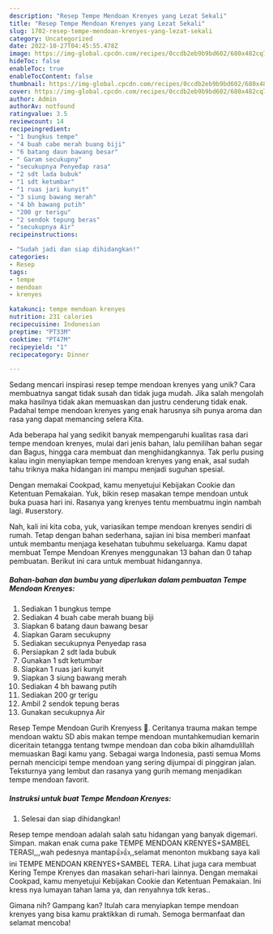 ```yaml
---
description: "Resep Tempe Mendoan Krenyes yang Lezat Sekali"
title: "Resep Tempe Mendoan Krenyes yang Lezat Sekali"
slug: 1702-resep-tempe-mendoan-krenyes-yang-lezat-sekali
category: Uncategorized
date: 2022-10-27T04:45:55.478Z
image: https://img-global.cpcdn.com/recipes/0ccdb2eb9b9bd602/680x482cq70/tempe-mendoan-krenyes-foto-resep-utama.jpg
hideToc: false
enableToc: true
enableTocContent: false
thumbnail: https://img-global.cpcdn.com/recipes/0ccdb2eb9b9bd602/680x482cq70/tempe-mendoan-krenyes-foto-resep-utama.jpg
cover: https://img-global.cpcdn.com/recipes/0ccdb2eb9b9bd602/680x482cq70/tempe-mendoan-krenyes-foto-resep-utama.jpg
author: Admin
authorAv: notfound
ratingvalue: 3.5
reviewcount: 14
recipeingredient:
- "1 bungkus tempe"
- "4 buah cabe merah buang biji"
- "6 batang daun bawang besar"
- " Garam secukupny"
- "secukupnya Penyedap rasa"
- "2 sdt lada bubuk"
- "1 sdt ketumbar"
- "1 ruas jari kunyit"
- "3 siung bawang merah"
- "4 bh bawang putih"
- "200 gr terigu"
- "2 sendok tepung beras"
- "secukupnya Air"
recipeinstructions:

- "Sudah jadi dan siap dihidangkan!"
categories:
- Resep
tags:
- tempe
- mendoan
- krenyes

katakunci: tempe mendoan krenyes 
nutrition: 231 calories
recipecuisine: Indonesian
preptime: "PT33M"
cooktime: "PT47M"
recipeyield: "1"
recipecategory: Dinner

---
```





Sedang mencari inspirasi resep tempe mendoan krenyes yang unik? Cara membuatnya sangat tidak susah dan tidak juga mudah. Jika salah mengolah maka hasilnya tidak akan memuaskan dan justru cenderung tidak enak. Padahal tempe mendoan krenyes yang enak harusnya sih punya aroma dan rasa yang dapat memancing selera Kita.





Ada beberapa hal yang sedikit banyak mempengaruhi kualitas rasa dari tempe mendoan krenyes, mulai dari jenis bahan, lalu pemilihan bahan segar dan Bagus, hingga cara membuat dan menghidangkannya. Tak perlu pusing kalau ingin menyiapkan tempe mendoan krenyes yang enak,      asal sudah tahu triknya maka hidangan ini mampu menjadi suguhan spesial.














Dengan memakai Cookpad, kamu menyetujui Kebijakan Cookie dan Ketentuan Pemakaian. Yuk, bikin resep masakan tempe mendoan untuk buka puasa hari ini. Rasanya yang krenyes tentu membuatmu ingin nambah lagi. #userstory.






Nah, kali ini kita coba, yuk, variasikan tempe mendoan krenyes sendiri di rumah. Tetap dengan bahan sederhana, sajian ini bisa memberi manfaat untuk membantu menjaga kesehatan tubuhmu sekeluarga. Kamu dapat membuat Tempe Mendoan Krenyes menggunakan 13 bahan dan 0 tahap pembuatan. Berikut ini cara untuk membuat hidangannya.

<!--inarticleads1-->

##### Bahan-bahan dan bumbu yang diperlukan dalam pembuatan Tempe Mendoan Krenyes:

1. Sediakan 1 bungkus tempe
1. Sediakan 4 buah cabe merah buang biji
1. Siapkan 6 batang daun bawang besar
1. Siapkan  Garam secukupny
1. Sediakan secukupnya Penyedap rasa
1. Persiapkan 2 sdt lada bubuk
1. Gunakan 1 sdt ketumbar
1. Siapkan 1 ruas jari kunyit
1. Siapkan 3 siung bawang merah
1. Sediakan 4 bh bawang putih
1. Sediakan 200 gr terigu
1. Ambil 2 sendok tepung beras
1. Gunakan secukupnya Air


Resep Tempe Mendoan Gurih Krenyess 🤤. Ceritanya trauma makan tempe mendoan waktu SD abis makan tempe mendoan muntahkemudian kemarin diceritain tetangga tentang twmpe mendoan dan coba bikin alhamdulillah memuaskan Bagi kamu yang. Sebagai warga Indonesia, pasti semua Moms pernah mencicipi tempe mendoan yang sering dijumpai di pinggiran jalan. Teksturnya yang lembut dan rasanya yang gurih memang menjadikan tempe mendoan favorit. 

<!--inarticleads2-->

##### Instruksi untuk buat Tempe Mendoan Krenyes:


1. Selesai dan siap dihidangkan!

Resep tempe mendoan adalah salah satu hidangan yang banyak digemari. Simpan. makan enak cuma pake TEMPE MENDOAN KRENYES+SAMBEL TERASI,,,wah pedesnya mantap👍👍,,selamat menonton mukbang saya kali ini TEMPE MENDOAN KRENYES+SAMBEL TERA. Lihat juga cara membuat Kering Tempe Krenyes dan masakan sehari-hari lainnya. Dengan memakai Cookpad, kamu menyetujui Kebijakan Cookie dan Ketentuan Pemakaian. Ini kress nya lumayan tahan lama ya, dan renyahnya tdk keras.. 

Gimana nih? Gampang kan? Itulah cara menyiapkan tempe mendoan krenyes yang bisa kamu praktikkan di rumah. Semoga bermanfaat dan selamat mencoba!
